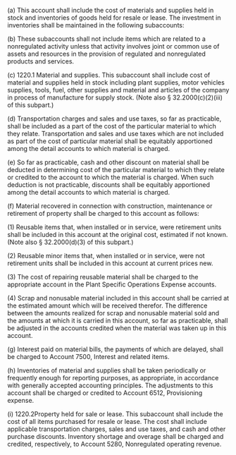 (a) This account shall include the cost of materials and supplies held in stock and inventories of goods held for resale or lease. The investment in inventories shall be maintained in the following subaccounts:
                      

(b) These subaccounts shall not include items which are related to a nonregulated activity unless that activity involves joint or common use of assets and resources in the provision of regulated and nonregulated products and services.

(c) 1220.1 Material and supplies. This subaccount shall include cost of material and supplies held in stock including plant supplies, motor vehicles supplies, tools, fuel, other supplies and material and articles of the company in process of manufacture for supply stock. (Note also § 32.2000(c)(2)(iii) of this subpart.)

(d) Transportation charges and sales and use taxes, so far as practicable, shall be included as a part of the cost of the particular material to which they relate. Transportation and sales and use taxes which are not included as part of the cost of particular material shall be equitably apportioned among the detail accounts to which material is charged.

(e) So far as practicable, cash and other discount on material shall be deducted in determining cost of the particular material to which they relate or credited to the account to which the material is charged. When such deduction is not practicable, discounts shall be equitably apportioned among the detail accounts to which material is charged.

(f) Material recovered in connection with construction, maintenance or retirement of property shall be charged to this account as follows:

(1) Reusable items that, when installed or in service, were retirement units shall be included in this account at the original cost, estimated if not known. (Note also § 32.2000(d)(3) of this subpart.)

(2) Reusable minor items that, when installed or in service, were not retirement units shall be included in this account at current prices new.

(3) The cost of repairing reusable material shall be charged to the appropriate account in the Plant Specific Operations Expense accounts.

(4) Scrap and nonusable material included in this account shall be carried at the estimated amount which will be received therefor. The difference between the amounts realized for scrap and nonusable material sold and the amounts at which it is carried in this account, so far as practicable, shall be adjusted in the accounts credited when the material was taken up in this account.

(g) Interest paid on material bills, the payments of which are delayed, shall be charged to Account 7500, Interest and related items.

(h) Inventories of material and supplies shall be taken periodically or frequently enough for reporting purposes, as appropriate, in accordance with generally accepted accounting principles. The adjustments to this account shall be charged or credited to Account 6512, Provisioning expense.

(i) 1220.2Property held for sale or lease. This subaccount shall include the cost of all items purchased for resale or lease. The cost shall include applicable transportation charges, sales and use taxes, and cash and other purchase discounts. Inventory shortage and overage shall be charged and credited, respectively, to Account 5280, Nonregulated operating revenue.

